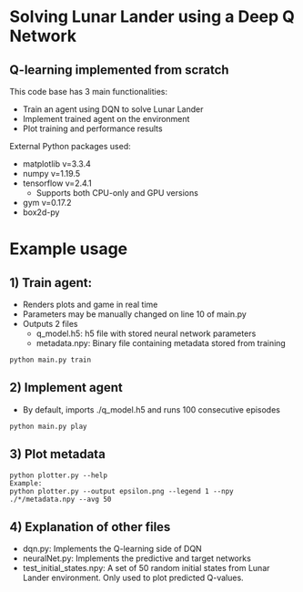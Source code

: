 # Solving Lunar Lander using a Deep Q Network
## Q-learning implemented from scratch
This code base has 3 main functionalities:
* Train an agent using DQN to solve Lunar Lander
* Implement trained agent on the environment
* Plot training and performance results

External Python packages used:
* matplotlib v=3.3.4
* numpy v=1.19.5
* tensorflow v=2.4.1
  * Supports both CPU-only and GPU versions
* gym v=0.17.2
* box2d-py

# Example usage
## 1) Train agent:
* Renders plots and game in real time
* Parameters may be manually changed on line 10 of main.py
* Outputs 2 files
  * q_model.h5: h5 file with stored neural network parameters
  * metadata.npy: Binary file containing metadata stored from training
```
python main.py train
```
## 2) Implement agent
* By default, imports ./q_model.h5 and runs 100 consecutive episodes
```
python main.py play
```
## 3) Plot metadata
```
python plotter.py --help
Example:
python plotter.py --output epsilon.png --legend 1 --npy ./*/metadata.npy --avg 50
```
## 4) Explanation of other files
* dqn.py: Implements the Q-learning side of DQN
* neuralNet.py: Implements the predictive and target networks
* test_initial_states.npy: A set of 50 random initial states from Lunar Lander environment. Only used to plot predicted Q-values.
